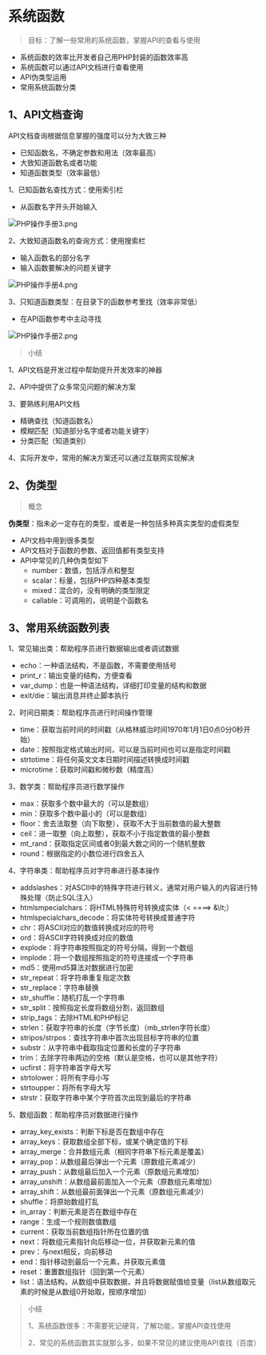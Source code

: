 # 系统函数

> 目标：了解一些常用的系统函数，掌握API的查看与使用

* 系统函数的效率比开发者自己用PHP封装的函数效率高
* 系统函数可以通过API文档进行查看使用
* API伪类型运用
* 常用系统函数分类

## 1、API文档查询



API文档查询根据信息掌握的强度可以分为大致三种

* 已知函数名，不确定参数和用法（效率最高）
* 大致知道函数名或者功能
* 知道函数类型（效率最低）



1、已知函数名查找方式：使用索引栏

* 从函数名字开头开始输入



![PHP操作手册3.png](/img/php/PHP操作手册3.png "")



2、大致知道函数名的查询方式：使用搜索栏

* 输入函数名的部分名字
* 输入函数要解决的问题关键字

![PHP操作手册4.png](/img/php/PHP操作手册4.png "")



3、只知道函数类型：在目录下的函数参考里找（效率非常低）

* 在API函数参考中主动寻找

![PHP操作手册2.png](/img/php/PHP操作手册2.png "")



> 小结

1、API文档是开发过程中帮助提升开发效率的神器

2、API中提供了众多常见问题的解决方案

3、要熟练利用API文档

* 精确查找（知道函数名）
* 模糊匹配（知道部分名字或者功能关键字）
* 分类匹配（知道类别）

4、实际开发中，常用的解决方案还可以通过互联网实现解决



## 2、伪类型



> 概念

**伪类型**：指未必一定存在的类型，或者是一种包括多种真实类型的虚假类型

* API文档中用到很多类型
* API文档对于函数的参数、返回值都有类型支持
* API中常见的几种伪类型如下
  * number：数值，包括浮点和整型
  * scalar：标量，包括PHP四种基本类型
  * mixed：混合的，没有明确的类型限定
  * callable：可调用的，说明是个函数名



## 3、常用系统函数列表





1、常见输出类：帮助程序员进行数据输出或者调试数据

- echo：一种语法结构，不是函数，不需要使用括号
- print_r：输出变量的结构，方便查看
- var_dump：也是一种语法结构，详细打印变量的结构和数据
- exit/die：输出消息并终止脚本执行

2、时间日期类：帮助程序员进行时间操作管理

- time：获取当前时间的时间戳（从格林威治时间1970年1月1日0点0分0秒开始）
- date：按照指定格式输出时间，可以是当前时间也可以是指定时间戳
- strtotime：将任何英文文本日期时间描述转换成时间戳
- microtime：获取时间戳和微秒数（精度高）

3、数学类：帮助程序员进行数学操作

- max：获取多个数中最大的（可以是数组）
- min：获取多个数中最小的（可以是数组）
- floor：舍去法取整（向下取整），获取不大于当前数值的最大整数
- ceil：进一取整（向上取整），获取不小于指定数值的最小整数
- mt_rand：获取指定区间或者0到最大数之间的一个随机整数
- round：根据指定的小数位进行四舍五入

4、字符串类：帮助程序员对字符串进行基本操作

- addslashes：对ASCII中的特殊字符进行转义，通常对用户输入的内容进行特殊处理（防止SQL注入）
- htmlsmpecialchars：将HTML特殊符号转换成实体（<    ====>  &\lt;）
- htmlspecialchars_decode：将实体符号转换成普通字符
- chr：将ASCII对应的数值转换成对应的符号
- ord：将ASCII字符转换成对应的数值
- explode：将字符串按照指定的符号分隔，得到一个数组
- implode：将一个数组按照指定的符号连接成一个字符串
- md5：使用md5算法对数据进行加密
- str_repeat：将字符串重复指定次数
- str_replace：字符串替换
- str_shuffle：随机打乱一个字符串
- str_split：按照指定长度将数组分割，返回数组
- strip_tags：去除HTML和PHP标记
- strlen：获取字符串的长度（字节长度）（mb_strlen字符长度）
- stripos/strpos：查找字符串中首次出现目标字符串的位置
- substr：从字符串中截取指定位置和长度的子字符串
- trim：去除字符串两边的空格（默认是空格，也可以是其他字符）
- ucfirst：将字符串首字母大写
- strtolower：将所有字母小写
- strtoupper：将所有字母大写
- strstr：获取字符串中某个字符首次出现到最后的字符串

5、数组函数：帮助程序员对数据进行操作

- array_key_exists：判断下标是否在数组中存在
- array_keys：获取数组全部下标，或某个确定值的下标
- array_merge：合并数组元素（相同字符串下标元素是覆盖）
- array_pop：从数组最后弹出一个元素（原数组元素减少）
- array_push：从数组最后加入一个元素（原数组元素增加）
- array_unshift：从数组最前面加入一个元素（原数组元素增加）
- array_shift：从数组最前面弹出一个元素（原数组元素减少）
- shuffle：将原始数组打乱
- in_array：判断元素是否在数组中存在
- range：生成一个规则数值数组
- current：获取当前数组指针所在位置的值
- next：将数组元素指针向后移动一位，并获取新元素的值
- prev：与next相反，向前移动
- end：指针移动到最后一个元素，并获取元素值
- reset：重置数组指针（回到第一个元素）
- list：语法结构，从数组中获取数据，并且将数据赋值给变量（list从数组取元素的时候是从数组0开始取，按顺序增加）



> 小结
>
> 1、系统函数很多：不需要死记硬背，了解功能，掌握API查找使用
>
> 2、常见的系统函数其实就那么多，如果不常见的建议使用API查找（百度）